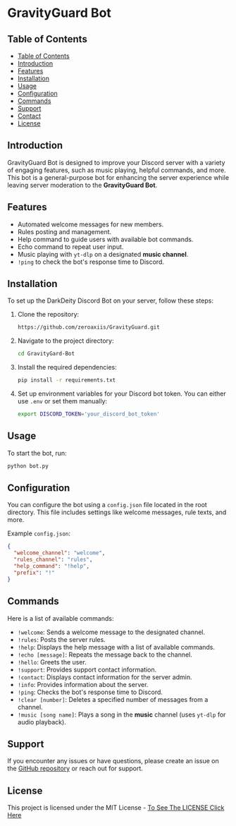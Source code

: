 # GravityGuard Bot 
## Table of Contents
  - [Table of Contents](#table-of-contents)
  - [Introduction](#introduction)
  - [Features](#features)
  - [Installation](#installation)
  - [Usage](#usage)
  - [Configuration](#configuration)
  - [Commands](#commands)
  - [Support](#support)
  - [Contact](#contact)
  - [License](#license)

## Introduction

GravityGuard Bot is designed to improve your Discord server with a variety of engaging features, such as music playing, helpful commands, and more. This bot is a general-purpose bot for enhancing the server experience while leaving server moderation to the **GravityGuard Bot**.

## Features

- Automated welcome messages for new members.
- Rules posting and management.
- Help command to guide users with available bot commands.
- Echo command to repeat user input.
- Music playing with `yt-dlp` on a designated **music channel**.
- `!ping` to check the bot's response time to Discord.

## Installation

To set up the DarkDeity Discord Bot on your server, follow these steps:

1. Clone the repository:

    ```bash
    https://github.com/zeroaxiis/GravityGuard.git
    ```

2. Navigate to the project directory:
 
    ```bash
    cd GravityGard-Bot
    ```

3. Install the required dependencies:

    ```bash
    pip install -r requirements.txt
    ```

4. Set up environment variables for your Discord bot token. You can either use `.env` or set them manually:

    ```bash
    export DISCORD_TOKEN='your_discord_bot_token'
    ```

## Usage

To start the bot, run:

```bash
python bot.py
```

## Configuration

You can configure the bot using a `config.json` file located in the root directory. This file includes settings like welcome messages, rule texts, and more.

Example `config.json`:

```json
{
  "welcome_channel": "welcome",
  "rules_channel": "rules",
  "help_command": "!help",
  "prefix": "!"
}
```

## Commands

Here is a list of available commands:

- `!welcome`: Sends a welcome message to the designated channel.
- `!rules`: Posts the server rules.
- `!help`: Displays the help message with a list of available commands.
- `!echo [message]`: Repeats the message back to the channel.
- `!hello`: Greets the user.
- `!support`: Provides support contact information.
- `!contact`: Displays contact information for the server admin.
- `!info`: Provides information about the server.
- `!ping`: Checks the bot's response time to Discord.
- `!clear [number]`: Deletes a specified number of messages from a channel.
- `!music [song name]`: Plays a song in the **music** channel (uses `yt-dlp` for audio playback).

## Support

If you encounter any issues or have questions, please create an issue on the [GitHub repository](https://github.com/zeroaxiis/GravityGuard.git/issues) or reach out for support.

## License

This project is licensed under the MIT License - [To See The LICENSE Click Here](https://github.com/zeroaxiis/GravityGuard?tab=GPL-3.0-1-ov-file)
